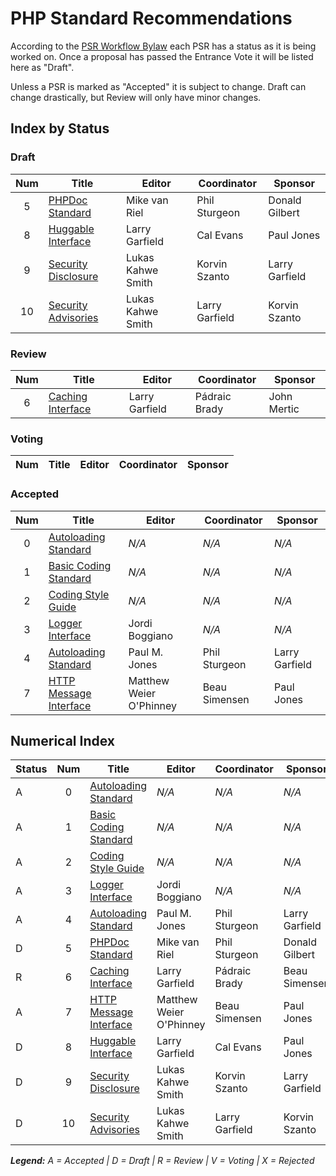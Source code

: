 # PHP Standard Recommendations

According to the [PSR Workflow Bylaw](https://github.com/php-fig/fig-standards/blob/master/bylaws/004-psr-workflow.md) each PSR has a status as it is being worked on. Once a proposal has passed the Entrance Vote it will be listed here as "Draft". 

Unless a PSR is marked as "Accepted" it is subject to change. Draft can change drastically, but Review will only have minor changes. 

## Index by Status

### Draft

| Num | Title                          | Editor                  |  Coordinator   | Sponsor        |
|:---:|--------------------------------|-------------------------|----------------|----------------|
| 5   | [PHPDoc Standard][psr5]        | Mike van Riel           | Phil Sturgeon  | Donald Gilbert |
| 8   | [Huggable Interface][psr8]     | Larry Garfield          | Cal Evans      | Paul Jones     |
| 9   | [Security Disclosure][psr9]    | Lukas Kahwe Smith       | Korvin Szanto  | Larry Garfield |
| 10  | [Security Advisories][psr10]   | Lukas Kahwe Smith       | Larry Garfield | Korvin Szanto  |

### Review

| Num | Title                          | Editor                  |  Coordinator  | Sponsor     |
|:---:|--------------------------------|-------------------------|---------------|-------------|
| 6   | [Caching Interface][psr6]      | Larry Garfield          | Pádraic Brady | John Mertic |

### Voting

| Num | Title                          | Editor                  |  Coordinator  | Sponsor     |
|:---:|--------------------------------|-------------------------|---------------|-------------|

### Accepted

| Num | Title                          | Editor                  |  Coordinator  | Sponsor        |
|:---:|--------------------------------|-------------------------|---------------|----------------|
| 0   | [Autoloading Standard][psr0]   | _N/A_                   | _N/A_         | _N/A_          |
| 1   | [Basic Coding Standard][psr1]  | _N/A_                   | _N/A_         | _N/A_          |
| 2   | [Coding Style Guide][psr2]     | _N/A_                   | _N/A_         | _N/A_          |
| 3   | [Logger Interface][psr3]       | Jordi Boggiano          | _N/A_         | _N/A_          |
| 4   | [Autoloading Standard][psr4]   | Paul M. Jones           | Phil Sturgeon | Larry Garfield |
| 7   | [HTTP Message Interface][psr7] | Matthew Weier O'Phinney | Beau Simensen | Paul Jones     |

## Numerical Index

| Status | Num | Title                          | Editor                  |  Coordinator   | Sponsor        |
|--------|:---:|--------------------------------|-------------------------|----------------|----------------| 
| A      | 0   | [Autoloading Standard][psr0]   | _N/A_                   | _N/A_          | _N/A_          |
| A      | 1   | [Basic Coding Standard][psr1]  | _N/A_                   | _N/A_          | _N/A_          |
| A      | 2   | [Coding Style Guide][psr2]     | _N/A_                   | _N/A_          | _N/A_          |
| A      | 3   | [Logger Interface][psr3]       | Jordi Boggiano          | _N/A_          | _N/A_          |
| A      | 4   | [Autoloading Standard][psr4]   | Paul M. Jones           | Phil Sturgeon  | Larry Garfield |
| D      | 5   | [PHPDoc Standard][psr5]        | Mike van Riel           | Phil Sturgeon  | Donald Gilbert |
| R      | 6   | [Caching Interface][psr6]      | Larry Garfield          | Pádraic Brady  | Beau Simensen  |
| A      | 7   | [HTTP Message Interface][psr7] | Matthew Weier O'Phinney | Beau Simensen  | Paul Jones     |
| D      | 8   | [Huggable Interface][psr8]     | Larry Garfield          | Cal Evans      | Paul Jones     |
| D      | 9   | [Security Disclosure][psr9]    | Lukas Kahwe Smith       | Korvin Szanto  | Larry Garfield |
| D      | 10  | [Security Advisories][psr10]   | Lukas Kahwe Smith       | Larry Garfield | Korvin Szanto  |

_**Legend:** A = Accepted | D = Draft | R = Review | V = Voting | X = Rejected_

[psr0]: /psr/psr-0/
[psr1]: /psr/psr-1/
[psr2]: /psr/psr-2/
[psr3]: /psr/psr-3/
[psr4]: /psr/psr-4/
[psr5]: https://github.com/phpDocumentor/fig-standards/tree/master/proposed
[psr6]: https://github.com/Crell/fig-standards/blob/Cache/proposed/
[psr7]: /psr/psr-7/
[psr8]: https://github.com/php-fig/fig-standards/blob/master/proposed/psr-8-hug/psr-8-hug.md
[psr9]: https://github.com/php-fig/fig-standards/blob/master/proposed/security-disclosure.md
[psr10]: https://github.com/php-fig/fig-standards/pull/473

